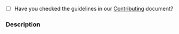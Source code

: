 - [ ] Have you checked the guidelines in our [Contributing](https://github.com/kvz/locutus/blob/master/CONTRIBUTING.md) document?

### Description
